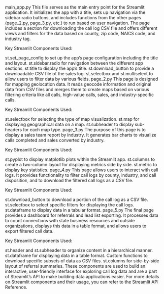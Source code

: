 main_app.py
This file serves as the main entry point for the Streamlit application. It initializes the app with a title, sets up navigation via the sidebar radio buttons, and includes functions from the other pages (page_2.py, page_3.py, etc.) to run based on user navigation. The page includes a section for downloading the call log CSV file and offers different views and filters for the data based on county, zip code, NAICS code, and industry tag.

Key Streamlit Components Used:

st.set_page_config to set up the app’s page configuration including the title and layout.
st.sidebar.radio for navigation between the different app sections.
st.title to display the app’s title.
st.download_button to provide a downloadable CSV file of the sales log.
st.selectbox and st.multiselect to allow users to filter data by various fields.
page_2.py
This page is designed for mapping geolocation data. It reads geocode information and original data from CSV files and merges them to create maps based on various filtering criteria like all calls, high-value calls, sales, and industry-specific calls.

Key Streamlit Components Used:

st.selectbox for selecting the type of map visualization.
st.map for displaying geographical data on a map.
st.subheader to display sub-headers for each map type.
page_3.py
The purpose of this page is to display a sales team report by industry. It generates bar charts to visualize calls completed and sales converted by industry.

Key Streamlit Components Used:

st.pyplot to display matplotlib plots within the Streamlit app.
st.columns to create a two-column layout for displaying metrics side by side.
st.metric to display key statistics.
page_4.py
This page allows users to interact with call logs. It provides functionality to filter call logs by county, industry, and call disposition, and to download the filtered call logs as a CSV file.

Key Streamlit Components Used:

st.download_button to download a portion of the call log as a CSV file.
st.selectbox to select specific filters for displaying the call logs.
st.dataframe to display data in a tabular format.
page_5.py
The final page provides a dashboard for referrals and lead list exporting. It processes data to count connections with state business resources and outside organizations, displays this data in a table format, and allows users to export filtered call data.

Key Streamlit Components Used:

st.header and st.subheader to organize content in a hierarchical manner.
st.dataframe for displaying data in a table format.
Custom functions to download specific subsets of data as CSV files.
st.columns for side-by-side layout of referral summaries.
These components are used to build an interactive, user-friendly interface for exploring call log data and are a part of Streamlit’s API to make building data applications easier. For more details on Streamlit components and their usage, you can refer to the Streamlit API Reference.
